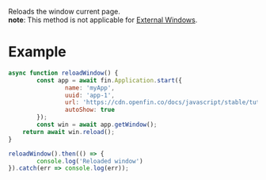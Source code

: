 Reloads the window current page.
<br>__note__: This method is not applicable for <a href="ExternalWindow.html"> External Windows</a>.

# Example
```js
async function reloadWindow() {
		const app = await fin.Application.start({
				name: 'myApp',
				uuid: 'app-1',
				url: 'https://cdn.openfin.co/docs/javascript/stable/tutorial-Window.reload.html',
				autoShow: true
		});
		const win = await app.getWindow();
    return await win.reload();
}

reloadWindow().then(() => {
		console.log('Reloaded window')
}).catch(err => console.log(err));
```
